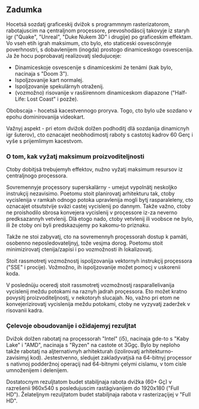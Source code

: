 ## Zadumka

Hocetsä sozdatj graficeskij dvižok s programmnym rasterizatorom, rabotajuscim na çentraljnom proçessore, prevoshodäscij takovyje iz staryh igr ("Quake", "Unreal", "Duke Nukem 3D" i drugije) po graficeskim effektam.
Vo vseh etih igrah maksimum, cto bylo, eto staticeski osvescönnyje poverhnostri, s dobavlenijem (inogda) prostogo dinamiceskogo osvescenija.
Ja že hocu poprobavatj realizovatj sledujuceje:
* Dinamiceskoje osvescenije s dinamiceskimi že tenämi (kak bylo, nacinaja s "Doom 3").
* Ispoljzovanije kart normalej.
* Ispoljzovanije spekulärnyh otraženij.
* (vozmožno) risovanije v rasširennom dinamiceskom diapazone ("Half-Life: Lost Coast" i pozže).

Obobscaja - hocetsä kacestvennogo proryva. Togo, cto bylo uže sozdano v epohu dominirovanija videokart.

Važnyj aspekt - pri etom dvižok dolžen podhoditj dlä sozdanija dinamicnyh igr šuterov), cto oznacajet neobhodimostj raboty s castotoj kadrov 60 Gerç i vyše s prijemlimym kacestvom.

### O tom, kak vyžatj maksimum proizvoditeljnosti

Ctoby dobitjsä trebujemyh effektov, nužno vyžatj maksimum resursov iz çentraljnogo proçessora.

Sovremennyje proçessory superskalärny - umejut vypolnätj neskoljko instrukçij nezavisimo.
Poetomu stoit planirovatj arhitekturu tak, ctoby vycislenija v ramkah odnogo potoka upravlenija mogli bytj rasparaleleny, cto oznacajet otsutstvije sväzi castej vycislenij po dannym.
Takže važno, ctoby ne proishodilo sbrosa konvejera vycislenij v proçessore iz-za neverno predksazannyh vetvlenij.
Dlä etogo nado, ctoby vetvlenij ili voobsce ne bylo, ili že ctoby oni byli predskazujemy po kakomu-to priznaku.

Takže ne stoi zabyvatj, cto na sovremennyh proçessorah dostup k pamäti, osobenno neposledovateljnyj, tože vesjma dorog.
Poetomu stoit minimizirovatj ctenija/zapisi i po vozmožnosti ih lokalizovatj.

Stoit rassmotretj vozmožnostj ispoljzovanija vektornyh instrukçij proçessora ("SSE" i procije).
Vožmožno, ih ispoljzovanije možet pomocj v uskorenii koda.

V poslednüju oceredj stoit rassmotretj vozmožnostj rasparallelivanija vycislenij meždu potokami na raznyh jadrah proçessora.
Eto možet kratno povysitj proizvoditeljnostj, v nekotoryh slucajah.
No, važno pri etom ne konvejerizirovatj vycislenija meždu potokami, ctoby ne vyzyvatj zaderžek v risovanii kadra.

### Çelevoje oboudovanije i ožidajemyj rezuljtat

Dvižok dolžen rabotatj na proçessorah "Intel" (i5), nacinaja gde-to s "Kaby Lake" i "AMD", nacinaja s "Ryzen" na castote ot 3Ggç.
Bylo by neploho takže rabotatj na aljternativnyh arhitekturah (izolirovatj arhitekturno-zavisimyj kod).
Jestestvenno, sledujet zakladyvatjsä na 64-bitnyj proçessor s nativnoj podderžnoj operaçij nad 64-bitnymi çelymi cislamu, v tom cisle umnoženijem i delenijem.

Dostatocnym rezuljtatom budet stabiljnaja rabota dvižka (60+ Gç) v razrešenii 960x540 s posledujuscim rastägivanijem do 1920x180 ("Full HD").
Želateljnym rezuljtatom budet stabiljnaja rabota v rasterizaçijej v "Full HD".
